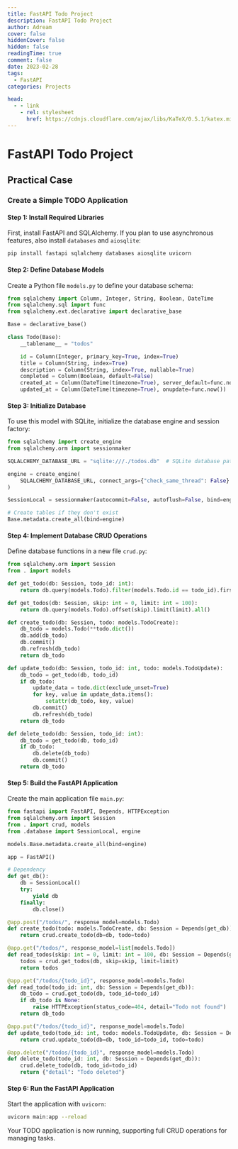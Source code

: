 ```yaml
---
title: FastAPI Todo Project
description: FastAPI Todo Project
author: Adream
cover: false
hiddenCover: false
hidden: false
readingTime: true
comment: false
date: 2023-02-28
tags: 
  - FastAPI
categories: Projects

head:
  - - link
    - rel: stylesheet
      href: https://cdnjs.cloudflare.com/ajax/libs/KaTeX/0.5.1/katex.min.css
---
```


# FastAPI Todo Project
## Practical Case  

### Create a Simple TODO Application  

#### Step 1: Install Required Libraries  
First, install FastAPI and SQLAlchemy. If you plan to use asynchronous features, also install `databases` and `aiosqlite`:  
```bash  
pip install fastapi sqlalchemy databases aiosqlite uvicorn  
```  

#### Step 2: Define Database Models  
Create a Python file `models.py` to define your database schema:  
```python  
from sqlalchemy import Column, Integer, String, Boolean, DateTime  
from sqlalchemy.sql import func  
from sqlalchemy.ext.declarative import declarative_base  

Base = declarative_base()  

class Todo(Base):  
    __tablename__ = "todos"  

    id = Column(Integer, primary_key=True, index=True)  
    title = Column(String, index=True)  
    description = Column(String, index=True, nullable=True)  
    completed = Column(Boolean, default=False)  
    created_at = Column(DateTime(timezone=True), server_default=func.now())  
    updated_at = Column(DateTime(timezone=True), onupdate=func.now())  
```  

#### Step 3: Initialize Database  
To use this model with SQLite, initialize the database engine and session factory:  
```python  
from sqlalchemy import create_engine  
from sqlalchemy.orm import sessionmaker  

SQLALCHEMY_DATABASE_URL = "sqlite:///./todos.db"  # SQLite database path  

engine = create_engine(  
    SQLALCHEMY_DATABASE_URL, connect_args={"check_same_thread": False}  
)  

SessionLocal = sessionmaker(autocommit=False, autoflush=False, bind=engine)  

# Create tables if they don't exist  
Base.metadata.create_all(bind=engine)  
```  

#### Step 4: Implement Database CRUD Operations  
Define database functions in a new file `crud.py`:  
```python  
from sqlalchemy.orm import Session  
from . import models  

def get_todo(db: Session, todo_id: int):  
    return db.query(models.Todo).filter(models.Todo.id == todo_id).first()  

def get_todos(db: Session, skip: int = 0, limit: int = 100):  
    return db.query(models.Todo).offset(skip).limit(limit).all()  

def create_todo(db: Session, todo: models.TodoCreate):  
    db_todo = models.Todo(**todo.dict())  
    db.add(db_todo)  
    db.commit()  
    db.refresh(db_todo)  
    return db_todo  

def update_todo(db: Session, todo_id: int, todo: models.TodoUpdate):  
    db_todo = get_todo(db, todo_id)  
    if db_todo:  
        update_data = todo.dict(exclude_unset=True)  
        for key, value in update_data.items():  
            setattr(db_todo, key, value)  
        db.commit()  
        db.refresh(db_todo)  
    return db_todo  

def delete_todo(db: Session, todo_id: int):  
    db_todo = get_todo(db, todo_id)  
    if db_todo:  
        db.delete(db_todo)  
        db.commit()  
    return db_todo  
```  

#### Step 5: Build the FastAPI Application  
Create the main application file `main.py`:  
```python  
from fastapi import FastAPI, Depends, HTTPException  
from sqlalchemy.orm import Session  
from . import crud, models  
from .database import SessionLocal, engine  

models.Base.metadata.create_all(bind=engine)  

app = FastAPI()  

# Dependency  
def get_db():  
    db = SessionLocal()  
    try:  
        yield db  
    finally:  
        db.close()  

@app.post("/todos/", response_model=models.Todo)  
def create_todo(todo: models.TodoCreate, db: Session = Depends(get_db)):  
    return crud.create_todo(db=db, todo=todo)  

@app.get("/todos/", response_model=list[models.Todo])  
def read_todos(skip: int = 0, limit: int = 100, db: Session = Depends(get_db)):  
    todos = crud.get_todos(db, skip=skip, limit=limit)  
    return todos  

@app.get("/todos/{todo_id}", response_model=models.Todo)  
def read_todo(todo_id: int, db: Session = Depends(get_db)):  
    db_todo = crud.get_todo(db, todo_id=todo_id)  
    if db_todo is None:  
        raise HTTPException(status_code=404, detail="Todo not found")  
    return db_todo  

@app.put("/todos/{todo_id}", response_model=models.Todo)  
def update_todo(todo_id: int, todo: models.TodoUpdate, db: Session = Depends(get_db)):  
    return crud.update_todo(db=db, todo_id=todo_id, todo=todo)  

@app.delete("/todos/{todo_id}", response_model=models.Todo)  
def delete_todo(todo_id: int, db: Session = Depends(get_db)):  
    crud.delete_todo(db, todo_id=todo_id)  
    return {"detail": "Todo deleted"}  
```  

#### Step 6: Run the FastAPI Application  
Start the application with `uvicorn`:  
```bash  
uvicorn main:app --reload  
```  

Your TODO application is now running, supporting full CRUD operations for managing tasks.